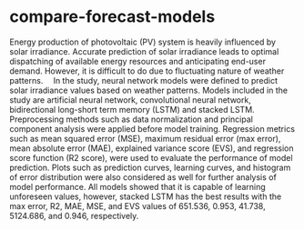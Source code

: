 # compare-forecast-models
Energy production of photovoltaic (PV) system is heavily influenced by solar irradiance. Accurate prediction of solar irradiance leads to optimal dispatching of available energy resources and anticipating end-user demand. However, it is difficult to do due to fluctuating nature of weather patterns.   In the study, neural network models were defined to predict solar irradiance values based on weather patterns. Models included in the study are artificial neural network, convolutional neural network, bidirectional long-short term memory (LSTM) and stacked LSTM.   Preprocessing methods such as data normalization and principal component analysis were applied before model training. Regression metrics such as mean squared error (MSE), maximum residual error (max error), mean absolute error (MAE), explained variance score (EVS), and regression score function (R2 score), were used to evaluate the performance of model prediction. Plots such as prediction curves, learning curves, and histogram of error distribution were also considered as well for further analysis of model performance. All models showed that it is capable of learning unforeseen values, however, stacked LSTM has the best results with the max error, R2, MAE, MSE, and EVS values of 651.536, 0.953, 41.738, 5124.686, and 0.946, respectively.
